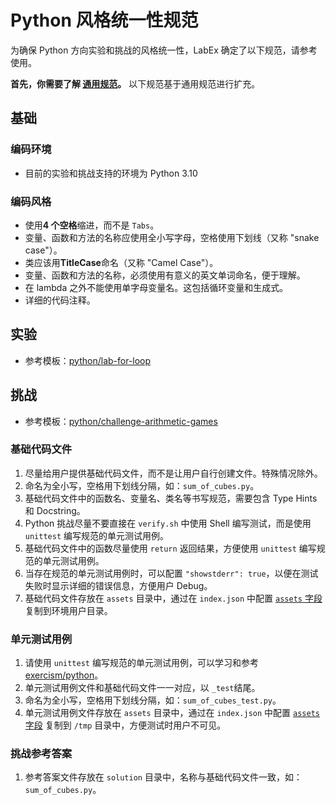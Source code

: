 # Python 风格统一性规范

为确保 Python 方向实验和挑战的风格统一性，LabEx 确定了以下规范，请参考使用。

**首先，你需要了解 [通用规范](/basic/formatting-guide)。** 以下规范基于通用规范进行扩充。

## 基础

### 编码环境

- 目前的实验和挑战支持的环境为 Python 3.10

### 编码风格

- 使用**4 个空格**缩进，而不是 `Tabs`。
- 变量、函数和方法的名称应使用全小写字母，空格使用下划线（又称 "snake case"）。
- 类应该用**TitleCase**命名（又称 "Camel Case"）。
- 变量、函数和方法的名称，必须使用有意义的英文单词命名，便于理解。
- 在 lambda 之外不能使用单字母变量名。这包括循环变量和生成式。
- 详细的代码注释。

## 实验

- 参考模板：[python/lab-for-loop](https://github.com/labex-labs/templates/tree/master/python/lab-for-loop)

## 挑战

- 参考模板：[python/challenge-arithmetic-games](https://github.com/labex-labs/templates/tree/master/python/challenge-arithmetic-games)

<div className="steps-container">

### 基础代码文件

1. 尽量给用户提供基础代码文件，而不是让用户自行创建文件。特殊情况除外。
2. 命名为全小写，空格用下划线分隔，如：`sum_of_cubes.py`。
3. 基础代码文件中的函数名、变量名、类名等书写规范，需要包含 Type Hints 和 Docstring。
4. Python 挑战尽量不要直接在 `verify.sh` 中使用 Shell 编写测试，而是使用 `unittest` 编写规范的单元测试用例。
5. 基础代码文件中的函数尽量使用 `return` 返回结果，方便使用 `unittest` 编写规范的单元测试用例。
6. 当存在规范的单元测试用例时，可以配置 `"showstderr": true`，以便在测试失败时显示详细的错误信息，方便用户 Debug。
7. 基础代码文件存放在 `assets` 目录中，通过在 `index.json` 中配置 [`assets` 字段](/basic/how-to-start#assets-配置) 复制到环境用户目录。

### 单元测试用例

1. 请使用 `unittest` 编写规范的单元测试用例，可以学习和参考 [exercism/python](https://github.com/exercism/python/tree/main/exercises/practice)。
2. 单元测试用例文件和基础代码文件一一对应，以 `_test`结尾。
3. 命名为全小写，空格用下划线分隔，如：`sum_of_cubes_test.py`。
4. 单元测试用例文件存放在 `assets` 目录中，通过在 `index.json` 中配置 [`assets` 字段](/basic/how-to-start#assets-配置) 复制到 `/tmp` 目录中，方便测试时用户不可见。

### 挑战参考答案

1. 参考答案文件存放在 `solution` 目录中，名称与基础代码文件一致，如：`sum_of_cubes.py`。

</div>
